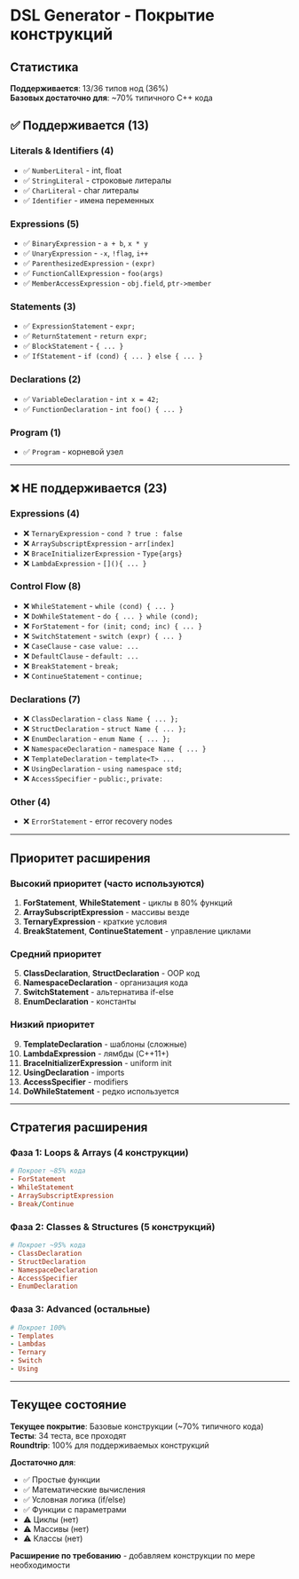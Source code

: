 # DSL Generator - Покрытие конструкций

## Статистика

**Поддерживается**: 13/36 типов нод (36%)  
**Базовых достаточно для**: ~70% типичного C++ кода

## ✅ Поддерживается (13)

### Literals & Identifiers (4)
- ✅ `NumberLiteral` - int, float
- ✅ `StringLiteral` - строковые литералы
- ✅ `CharLiteral` - char литералы
- ✅ `Identifier` - имена переменных

### Expressions (5)
- ✅ `BinaryExpression` - `a + b`, `x * y`
- ✅ `UnaryExpression` - `-x`, `!flag`, `i++`
- ✅ `ParenthesizedExpression` - `(expr)`
- ✅ `FunctionCallExpression` - `foo(args)`
- ✅ `MemberAccessExpression` - `obj.field`, `ptr->member`

### Statements (3)
- ✅ `ExpressionStatement` - `expr;`
- ✅ `ReturnStatement` - `return expr;`
- ✅ `BlockStatement` - `{ ... }`
- ✅ `IfStatement` - `if (cond) { ... } else { ... }`

### Declarations (2)
- ✅ `VariableDeclaration` - `int x = 42;`
- ✅ `FunctionDeclaration` - `int foo() { ... }`

### Program (1)
- ✅ `Program` - корневой узел

---

## ❌ НЕ поддерживается (23)

### Expressions (4)
- ❌ `TernaryExpression` - `cond ? true : false`
- ❌ `ArraySubscriptExpression` - `arr[index]`
- ❌ `BraceInitializerExpression` - `Type{args}`
- ❌ `LambdaExpression` - `[](){ ... }`

### Control Flow (8)
- ❌ `WhileStatement` - `while (cond) { ... }`
- ❌ `DoWhileStatement` - `do { ... } while (cond);`
- ❌ `ForStatement` - `for (init; cond; inc) { ... }`
- ❌ `SwitchStatement` - `switch (expr) { ... }`
- ❌ `CaseClause` - `case value: ...`
- ❌ `DefaultClause` - `default: ...`
- ❌ `BreakStatement` - `break;`
- ❌ `ContinueStatement` - `continue;`

### Declarations (7)
- ❌ `ClassDeclaration` - `class Name { ... };`
- ❌ `StructDeclaration` - `struct Name { ... };`
- ❌ `EnumDeclaration` - `enum Name { ... };`
- ❌ `NamespaceDeclaration` - `namespace Name { ... }`
- ❌ `TemplateDeclaration` - `template<T> ...`
- ❌ `UsingDeclaration` - `using namespace std;`
- ❌ `AccessSpecifier` - `public:`, `private:`

### Other (4)
- ❌ `ErrorStatement` - error recovery nodes

---

## Приоритет расширения

### Высокий приоритет (часто используются)
1. **ForStatement**, **WhileStatement** - циклы в 80% функций
2. **ArraySubscriptExpression** - массивы везде
3. **TernaryExpression** - краткие условия
4. **BreakStatement**, **ContinueStatement** - управление циклами

### Средний приоритет
5. **ClassDeclaration**, **StructDeclaration** - OOP код
6. **NamespaceDeclaration** - организация кода
7. **SwitchStatement** - альтернатива if-else
8. **EnumDeclaration** - константы

### Низкий приоритет
9. **TemplateDeclaration** - шаблоны (сложные)
10. **LambdaExpression** - лямбды (C++11+)
11. **BraceInitializerExpression** - uniform init
12. **UsingDeclaration** - imports
13. **AccessSpecifier** - modifiers
14. **DoWhileStatement** - редко используется

---

## Стратегия расширения

### Фаза 1: Loops & Arrays (4 конструкции)
```ruby
# Покроет ~85% кода
- ForStatement
- WhileStatement
- ArraySubscriptExpression
- Break/Continue
```

### Фаза 2: Classes & Structures (5 конструкций)
```ruby
# Покроет ~95% кода
- ClassDeclaration
- StructDeclaration
- NamespaceDeclaration
- AccessSpecifier
- EnumDeclaration
```

### Фаза 3: Advanced (остальные)
```ruby
# Покроет 100%
- Templates
- Lambdas
- Ternary
- Switch
- Using
```

---

## Текущее состояние

**Текущее покрытие**: Базовые конструкции (~70% типичного кода)  
**Тесты**: 34 теста, все проходят  
**Roundtrip**: 100% для поддерживаемых конструкций  

**Достаточно для**:
- ✅ Простые функции
- ✅ Математические вычисления
- ✅ Условная логика (if/else)
- ✅ Функции с параметрами
- ⚠️ Циклы (нет)
- ⚠️ Массивы (нет)
- ⚠️ Классы (нет)

**Расширение по требованию** - добавляем конструкции по мере необходимости

